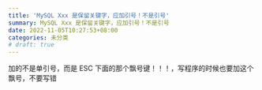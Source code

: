 ```yaml
---
title: 'MySQL Xxx 是保留关键字，应加引号！不是引号'
summary: MySQL Xxx 是保留关键字，应加引号！不是引号
date: 2022-11-05T10:27:53+08:00
categories: 未分类
# draft: true
---
```

加的不是单引号，而是 ESC 下面的那个飘号键！！！，写程序的时候也要加这个飘号，不要写错

